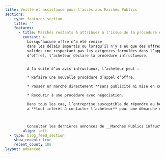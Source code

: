 ```yaml
---
title: Veille et assistance pour l'accès aux Marchés Publics
sections:
  - type: features_section
    title: ''
    features:
      - title: Marchés restants à attribuer à l'issue de la procédure de Commande Publique
        content: >-
          Lorsqu'aucune offre n’a été remise
          dans les délais impartis ou lorsqu’il n’y a eu que des offres non
          valides (ne respectant pas les exigences formulées dans l’appel
          d’offre), l'acheteur déclare la procédure infructueuse.


          A la suite d’un avis infructueux, l’acheteur peut :

          * Refaire une nouvelle procédure d’appel d’offre.

          * Passer un marché directement **sans publicité ni mise en concurrence**.

          * Recourir à une procédure avec négociation.

          Dans tous les cas, l’entreprise susceptible de répondre au besoin
          a **tout intérêt à contacter l’acheteur** pour une démarche commerciale.



          Consulter les dernières annonces de __Marchés Publics infructueux :__
        align: left
  - type: blog_feed_section
    show_recent: true
    recent_count: 100
layout: advanced
---
```

